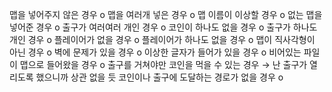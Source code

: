 맵을 넣어주지 않은 경우 o
맵을 여러개 넣은 경우 o
맵 이름이 이상할 경우 o
없는 맵을 넣어준 경우 o
출구가 여러여러 개인 경우 o
코인이 하나도 없을 경우 o
출구가 하나도 개인 경우 o
플레이어가 없을 경우 o
플레이어가 하나도 없을 경우 o
맵이 직사각형이 아닌 경우 o
벽에 문제가 있을 경우 o
이상한 글자가 들어가 있을 경우 o
비어있는 파일이 맵으로 들어왔을 경우 o
출구를 거쳐야만 코인을 먹을 수 있는 경우 → 난 출구가 열리도록 했으니까 상관 없을 듯
코인이나 출구에 도달하는 경로가 없을 경우 o
